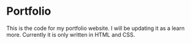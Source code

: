 # Portfolio
 This is the code for my portfolio website. I will be updating it as a learn more. Currently it is only written in HTML and CSS.
